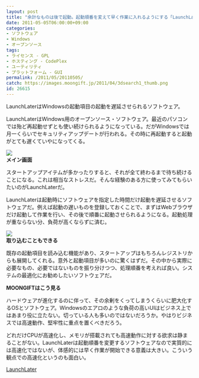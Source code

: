 ```yaml
---
layout: post
title: "余計なものは後で起動。起動順番を変えて早く作業に入れるようにする「LaunchLater」"
date: 2011-05-05T06:00:00+09:00
categories:
- ソフトウェア
- Windows
- オープンソース
tags: 
- ライセンス - GPL
- ホスティング - CodePlex
- ユーティリティ
- プラットフォーム - GUI
permalink: /2011/05/20110505/
catch: https://images.moongift.jp/2011/04/3dsearch1_thumb.png
id: 26615
---
```

LaunchLaterはWindowsの起動項目の起動を遅延させられるソフトウェア。

  

LaunchLaterはWindows用のオープンソース・ソフトウェア。最近のパソコンでは殆ど再起動せずとも使い続けられるようになっている。だがWindowsでは月一くらいでセキュリティアップデートが行われる。その時に再起動すると起動がとても遅くていやになってくる。

  

![](https://images.moongift.jp/2011/04/3dsearch2_thumb1.png)  
**メイン画面**

  

スタートアップアイテムが多かったりすると、それが全て終わるまで待ち続けることになる。これは相当なストレスだ。そんな経験のある方に使ってみてもらいたいのがLaunchLaterだ。

  
<!--more-->  

LaunchLaterは起動時にソフトウェアを指定した時間だけ起動を遅延させるソフトウェアだ。例えば起動の遅いものを登録しておくことで、まずはWebブラウザだけ起動して作業を行い、その後で順番に起動させられるようになる。起動処理が重ならない分、負荷が高くならずに済む。

  

![](https://images.moongift.jp/2011/04/3dsearch1_thumb.png)  
**取り込むこともできる**

  

既存の起動項目を読み込む機能があり、スタートアップはもちろんレジストリからも展開してくれる。意外と起動項目が多いのに驚くはずだ。その中から実際に必要なもの、必要ではないものを振り分けつつ、処理順番を考えれば良い。システムの最適化にお勧めしたいソフトウェアだ。

  
  
  

**MOONGIFTはこう見る**

  

ハードウェアが進化するのに伴って、その余剰をくってしまうくらいに肥大化するOSとソフトウェア。Windowsのエアロのような負荷の高いUIはビジネス上ではあまり役に立たない。切っている人も多いのではないだろうか。やはりビジネスでは高速動作、堅牢性に重点を置くべきだろう。

  

どれだけCPUが高速化し、メモリが搭載されても高速動作に対する欲求は静まることがない。LaunchLaterは起動順番を変更するソフトウェアなので実質的には高速化ではないが、体感的には早く作業が開始できる意義は大きい。こういう観点での高速化というのも面白い。

  

[LaunchLater](http://launchlater.codeplex.com/)

